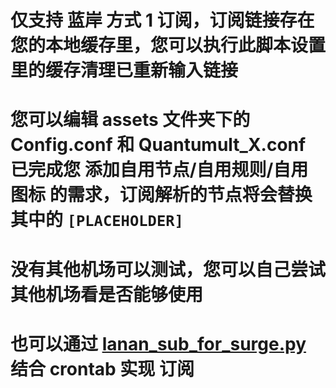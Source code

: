 # 仅支持 蓝岸 方式 1 订阅，订阅链接存在您的本地缓存里，您可以执行此脚本设置里的缓存清理已重新输入链接

# 您可以编辑 assets 文件夹下的 Config.conf 和 Quantumult_X.conf 已完成您 添加自用节点/自用规则/自用图标 的需求，订阅解析的节点将会替换其中的 `[PLACEHOLDER]` 

# 没有其他机场可以测试，您可以自己尝试其他机场看是否能够使用

# 也可以通过 [lanan_sub_for_surge.py](https://github.com/ChengLuffy/lanan_scripting_for_surge) 结合 crontab 实现 订阅
